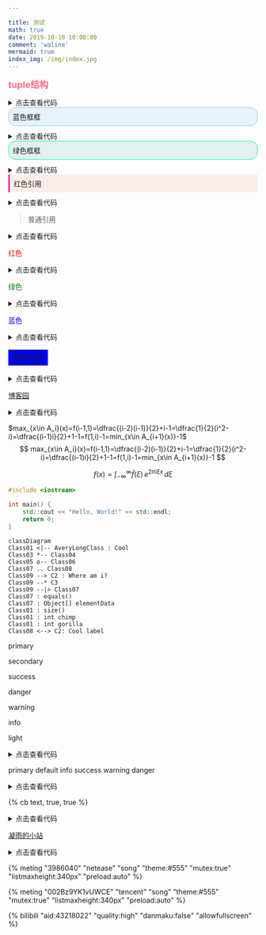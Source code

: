 ```yaml
---

title: 测试
math: true
date: 2019-10-10 10:00:00
comment: 'waline'
mermaid: true
index_img: /img/index.jpg
---
```


<b style='color:#ff6b81'><font size = 4>tuple结构</font></b>

<details>
<summary>点击查看代码</summary>


```
<b style='color:#ff6b81'><font size = 4>tuple结构</font></b>
```

</details>

<div style="border-radius: 15px; background-color: rgba(30, 144, 255, 0.1); padding: 8px; border: 1px solid rgba(135, 206, 250, 1); box-sizing: border-box; overflow: hidden; margin-bottom: 10px">
蓝色框框
</div>


<details>
<summary>点击查看代码</summary>


```
<div style="border-radius: 15px; background-color: rgba(30, 144, 255, 0.1); padding: 8px; border: 1px solid rgba(135, 206, 250, 1); box-sizing: border-box; overflow: hidden; margin-bottom: 10px">
蓝色框框
</div>
```

</details>

<div style="border-radius: 15px; background-color: rgba(0, 128, 128, 0.1); padding: 8px; border: 1px solid rgba(0, 250, 154, 1); box-sizing: border-box; overflow: hidden; margin-bottom: 10px">
绿色框框
</div>


<details>
<summary>点击查看代码</summary>


```
<div style="border-radius: 15px; background-color: rgba(0, 128, 128, 0.1); padding: 8px; border: 1px solid rgba(0, 250, 154, 1); box-sizing: border-box; overflow: hidden; margin-bottom: 10px">
绿色框框
</div>
```

</details>

<div style="background-color: rgba(255, 99, 71, 0.1); padding: 8px; border-left: 3px solid rgba(255, 20, 147, 1); border-top-color: rgba(255, 20, 147, 1); border-right-color: rgba(255, 20, 147, 1); border-bottom-color: rgba(255, 20, 147, 1); box-sizing: border-box; overflow: hidden; margin-bottom: 10px">
红色引用
</div>


<details>
<summary>点击查看代码</summary>


```
<div style="background-color: rgba(255, 99, 71, 0.1); padding: 8px; border-left: 3px solid rgba(255, 20, 147, 1); border-top-color: rgba(255, 20, 147, 1); border-right-color: rgba(255, 20, 147, 1); border-bottom-color: rgba(255, 20, 147, 1); box-sizing: border-box; overflow: hidden; margin-bottom: 10px">
红色引用
</div>
```

</details>

> 普通引用

<details>
<summary>点击查看代码</summary>


```
> 普通引用
```

</details>

<font color=red>红色</font>

<details>
<summary>点击查看代码</summary>


```
<font color=red>红色</font>
```

</details>

<font color=#008000>绿色</font>

</details>

<details>
<summary>点击查看代码</summary>


```
<font color=#008000>绿色</font>
```

</details>

<font color=Blue>蓝色</font>

<details>
<summary>点击查看代码</summary>


```
<font color=Blue>蓝色</font>
```

</details>

<table><tr><td bgcolor=blue> 蓝色背景 </td></tr></table>

<details>
<summary>点击查看代码</summary>


```
<table><tr><td bgcolor=blue> 蓝色背景 </td></tr></table>
```

</details>

[博客园](https://www.cnblogs.com/)

<details>
<summary>点击查看代码</summary>


```
[博客园](https://www.cnblogs.com/)
```

</details>

$max_{x\in A_i}(x)=f(i-1,1)=\dfrac{(i-2)(i-1)}{2}+i-1=\dfrac{1}{2}(i^2-i)=\dfrac{(i-1)i}{2}+1-1=f(1,i)-1=min_{x\in A_{i+1}(x)}-1$
$$
max_{x\in A_i}(x)=f(i-1,1)=\dfrac{(i-2)(i-1)}{2}+i-1=\dfrac{1}{2}(i^2-i)=\dfrac{(i-1)i}{2}+1-1=f(1,i)-1=min_{x\in A_{i+1}(x)}-1
$$

$$
f\left(x\right) = \int_{-\infty}^\infty
    \hat f(\xi)\,e^{2 \pi i \xi x}
    \,d\xi
$$

```c++
#include <iostream>

int main() {
    std::cout << "Hello, World!" << std::endl;
    return 0;
}
```

```mermaid
classDiagram
Class01 <|-- AveryLongClass : Cool
Class03 *-- Class04
Class05 o-- Class06
Class07 .. Class08
Class09 --> C2 : Where am i?
Class09 --* C3
Class09 --|> Class07
Class07 : equals()
Class07 : Object[] elementData
Class01 : size()
Class01 : int chimp
Class01 : int gorilla
Class08 <--> C2: Cool label
```

<p class="note note-primary">primary</p>
<p class="note note-secondary">secondary</p>
<p class="note note-success">success</p>
<p class="note note-danger">danger</p>
<p class="note note-warning">warning</p>
<p class="note note-info">info</p>
<p class="note note-light">light</p>


<details>
<summary>点击查看代码</summary>

```
<p class="note note-primary">标签</p>
```

</details>

<span class="label label-primary">primary</span>
<span class="label label-default">default</span>
<span class="label label-info">info</span>
<span class="label label-success">success</span>
<span class="label label-warning">warning</span>
<span class="label label-danger">danger</span>

<details>
<summary>点击查看代码</summary>

```
<span class="label label-primary">Label</span>
```

</details>


{% cb text, true, true %}
<details>
<summary>点击查看代码</summary>

```
{% cb text, checked?, incline? %}
```
</details>

<a class="btn" href="https://www.ningyu.vip/" title="ningyu.vip">凝雨的小站</a>

<details>
<summary>点击查看代码</summary>

```
<a class="btn" href="https://www.ningyu.vip/" title="ningyu.vip">凝雨的小站</a>
```
</details>

{% meting "3986040" "netease" "song" "theme:#555" "mutex:true" "listmaxheight:340px" "preload:auto" %}

{% meting "002Bz9YK1vUWCE" "tencent" "song" "theme:#555" "mutex:true" "listmaxheight:340px" "preload:auto" %}

{% bilibili "aid:43218022" "quality:high" "danmaku:false" "allowfullscreen" %}